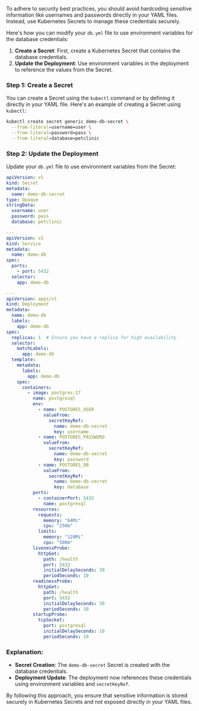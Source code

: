 To adhere to security best practices, you should avoid hardcoding sensitive information like usernames and passwords directly in your YAML files. Instead, use Kubernetes Secrets to manage these credentials securely.

Here's how you can modify your `db.yml` file to use environment variables for the database credentials:

1. **Create a Secret**: First, create a Kubernetes Secret that contains the database credentials.
2. **Update the Deployment**: Use environment variables in the deployment to reference the values from the Secret.

### Step 1: Create a Secret

You can create a Secret using the `kubectl` command or by defining it directly in your YAML file. Here's an example of creating a Secret using `kubectl`:

```sh
kubectl create secret generic demo-db-secret \
  --from-literal=username=user \
  --from-literal=password=pass \
  --from-literal=database=petclinic
```

### Step 2: Update the Deployment

Update your `db.yml` file to use environment variables from the Secret:

```yaml
apiVersion: v1
kind: Secret
metadata:
  name: demo-db-secret
type: Opaque
stringData:
  username: user
  password: pass
  database: petclinic

---
apiVersion: v1
kind: Service
metadata:
  name: demo-db
spec:
  ports:
    - port: 5432
  selector:
    app: demo-db

---
apiVersion: apps/v1
kind: Deployment
metadata:
  name: demo-db
  labels:
    app: demo-db
spec:
  replicas: 1  # Ensure you have a replica for high availability
  selector:
    matchLabels:
      app: demo-db
  template:
    metadata:
      labels:
        app: demo-db
    spec:
      containers:
        - image: postgres:17
          name: postgresql
          env:
            - name: POSTGRES_USER
              valueFrom:
                secretKeyRef:
                  name: demo-db-secret
                  key: username
            - name: POSTGRES_PASSWORD
              valueFrom:
                secretKeyRef:
                  name: demo-db-secret
                  key: password
            - name: POSTGRES_DB
              valueFrom:
                secretKeyRef:
                  name: demo-db-secret
                  key: database
          ports:
            - containerPort: 5432
              name: postgresql
          resources:
            requests:
              memory: "64Mi"
              cpu: "250m"
            limits:
              memory: "128Mi"
              cpu: "500m"
          livenessProbe:
            httpGet:
              path: /health
              port: 5432
              initialDelaySeconds: 30
              periodSeconds: 10
          readinessProbe:
            httpGet:
              path: /health
              port: 5432
              initialDelaySeconds: 30
              periodSeconds: 10
          startupProbe:
            tcpSocket:
              port: postgresql
              initialDelaySeconds: 10
              periodSeconds: 10
```

### Explanation:

- **Secret Creation**: The `demo-db-secret` Secret is created with the database credentials.
- **Deployment Update**: The deployment now references these credentials using environment variables and `secretKeyRef`.

By following this approach, you ensure that sensitive information is stored securely in Kubernetes Secrets and not exposed directly in your YAML files.